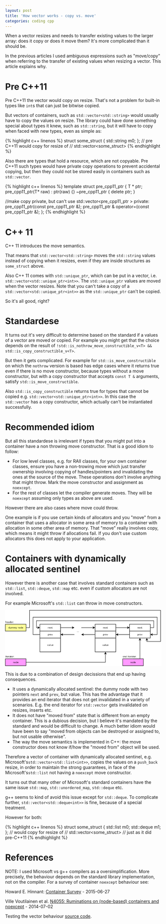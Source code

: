 ```yaml
---
layout: post
title: 'How vector works - copy vs. move'
categories: coding cpp
---
```


When a vector resizes and needs to transfer existing values to the larger
array: does it copy or does it move them? It's more complicated than it should
be.

In the previous articles I used ambiguous expressions such as "move/copy" when
referring to the transfer of existing values when resizing a vector. This
article explains why.


# Pre C++11

Pre C++11 the vector would copy on resize. That's not a problem for built-in
types like `int`s that can just be bitwise copied.

But vectors of containers, such as `std::vector<std::string>` would usually
have to copy the values on resize. The library could have done something
special about types it knew, such as `std::string`, but it will have to copy
when faced with new types, even as simple as:

{% highlight c++ linenos %}
struct some_struct {
  std::string m0;
};
// pre C++11 would copy for resize of
// std::vector<some_struct>
{% endhighlight %}

Also there are types that hold a resource, which are not copyable. Pre C++11
such types would have private copy operations to prevent accidental copying,
but then they could not be stored easily in containers such as `std::vector`.

{% highlight c++ linenos %}
template<typename T>
struct pre_cpp11_ptr {
  T * ptr;
  pre_cpp11_ptr(T* raw) : ptr(raw) {}
  ~pre_cpp11_ptr { delete ptr; }

  //make copy private, but can't use std::vector<pre_cpp11_ptr<int> >
private:
  pre_cpp11_ptr(const pre_cpp11_ptr &);
  pre_cpp11_ptr & operator=(const pre_cpp11_ptr &);
};
{% endhighlight %}


# C++ 11

C++ 11 introduces the move semantics.

That means that `std::vector<std::string>` moves the `std::string` values
instead of copying when it resizes, even if they are inside structures as
`some_struct` above.

Also C++ 11 comes with `std::unique_ptr`, which can be put in a vector, i.e.
`std::vector<std::unique_ptr<int>>`. The `std::unique_ptr` values are moved when the
vector resizes. Note that you can't take a copy of a
`std::vector<std::unique_ptr<int>>` as the `std::unique_ptr` can't be copied.

So it's all good, right?


# Standardese

It turns out it's very difficult to determine based on the standard if a values
of a vector are moved or copied. For example you might get that the choice
depends on the result of `!std::is_nothrow_move_constructible_v<T> &&
std::is_copy_constructible_v<T>`.

But then it gets complicated. For example for `std::is_move_constructible` on
which the `nothrow` version is based has edge cases where it returns true even
if there is no move constructor, because types without a move constructor, but
with a copy constructor that accepts `const T &` arguments, satisfy
`std::is_move_constructible`.

Also `std::is_copy_constructible` returns true for types that cannot be copied
e.g. `std::vector<std::unique_ptr<int>>`. In this case the `std::vector` has a
copy constructor, which actually can't be instantiated successfully.


# Recommended idiom

But all this standardese is irrelevant if types that you might put into a
container have a non throwing move constructor. That is a good idiom to follow:

- For low level classes, e.g. for RAII classes, for your own container classes,
  ensure you have a non-trowing move which just transfer ownership involving
  copying of handles/pointers and invalidating the ones at the source of the
  move. These operations don't involve anything that might throw. Mark the move
  constructor and assignment as `noexcept`.
- For the rest of classes let the compiler generate moves. They will be
  `noexcept` assuming only types as above are used.


However there are also cases where move could throw.

One example is if you use certain kinds of allocators and you "move" from a
container that uses a allocator in some area of memory to a container with
allocation in some other area of memory. That "move" really involves copy,
which means it might throw if allocations fail. If you don't use custom
allocators this does not apply to your application.

# Containers with dynamically allocated sentinel

However there is another case that involves standard containers such as `std::list`,
`std::deque`, `std::map` etc. even if custom allocators are not involved.

For example Microsoft's `std::list` can throw in move constructors.

![Array](/assets/2018-06-28-linked-lists-examples/06-double-dummy-node.png)

This is due to a combination of design decissions that end up having
consequences.

- It uses a dynamically allocated sentinel: the dummy node with two pointers
  `next` and `prev`, but value. This has the advantage that it provides an end
  iterator that does not get invalidated in a variety of scenarios. E.g. the
  end iterator for `std::vector` gets invalidated on resizes, inserts etc.
- It does not have "moved from" state that is different from an empty
  container. This is a dubious decision, but I believe it's mandated by the
  standard and would be difficult to change. A much better idiom would have
  been to say "moved from objects can be destroyed or assigned to, but not
  usable otherwise".
- The way the move semantics is implemented in C++: the move constructor does
  not know if/how the "moved from" object will be used. 

Therefore a vector of container with dynamically allocated sentinel, e.g.
Microsoft's`std::vector<std::list<int>>`, copies the values on a `push_back`
resize, in order to maintain the strong guarantees, in face of the
Microsoft's`std::list` not having a `noexcept` move constructor.

It turns out that many other of Microsoft's standard containers have the same
issue `std::map`, `std::unordered_map`, `std::deque` etc.

g++ seems to kind of avoid this issue except for `std::deque`. To complicate
further, `std::vector<std::deque<int>>` is fine, because of a special
treatment.

However for both:

{% highlight c++ linenos %}
struct some_struct {
  std::list<int> m0;
  std::deque<int> m1;
};
// would copy for resize of
// std::vector<some_struct>
// just as it did pre-C++11
{% endhighlight %}


# References

NOTE: I used Microsoft vs g++ compilers as a oversimplification. More
precisely, the behaviour depends on the standard library implementation, not on
the compiler. For a survey of container `noexcept` behaviour see:

Howard E. Hinnant: [Container Survey][containers] - 2015-06-27

Ville Voutilainen et al. [N4055: Ruminations on (node-based) containers and
noexcept][N4055] - 2014-07-02

Testing the vector behaviour [source code][main-cpp].

[containers]: http://howardhinnant.github.io/container_summary.html
[N4055]: https://isocpp.org/files/papers/N4055.html
[main-cpp]: https://github.com/bajamircea/cpp-play/blob/master/src/how_vector_works
